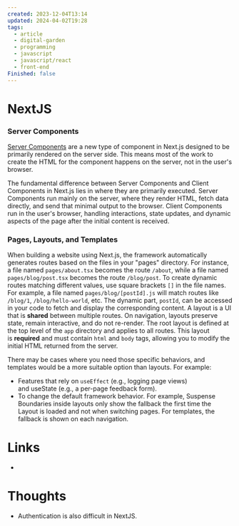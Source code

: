 ```yaml
---
created: 2023-12-04T13:14
updated: 2024-04-02T19:28
tags:
  - article
  - digital-garden
  - programming
  - javascript
  - javascript/react
  - front-end
Finished: false
---
```

# NextJS


### Server Components
[Server Components](https://nextjs.org/docs/app/building-your-application/rendering/server-components) are a new type of component in Next.js designed to be primarily rendered on the server side. This means most of the work to create the HTML for the component happens on the server, not in the user's browser.

The fundamental difference between Server Components and Client Components in Next.js lies in where they are primarily executed. Server Components run mainly on the server, where they render HTML, fetch data directly, and send that minimal output to the browser. Client Components run in the user's browser, handling interactions, state updates, and dynamic aspects of the page after the initial content is received.
### Pages, Layouts, and Templates
When building a website using Next.js, the framework automatically generates routes based on the files in your "pages" directory. For instance, a file named `pages/about.tsx` becomes the route `/about`, while a file named `pages/blog/post.tsx` becomes the route `/blog/post`. To create dynamic routes matching different values, use square brackets `[]` in the file names. For example, a file named `pages/blog/[postId].js` will match routes like `/blog/1`, `/blog/hello-world`, etc. 
The dynamic part, `postId`, can be accessed in your code to fetch and display the corresponding content.
A layout is a UI that is **shared** between multiple routes. On navigation, layouts preserve state, remain interactive, and do not re-render. The root layout is defined at the top level of the `app` directory and applies to all routes. This layout is **required** and must contain `html` and `body` tags, allowing you to modify the initial HTML returned from the server.

There may be cases where you need those specific behaviors, and templates would be a more suitable option than layouts. For example:

- Features that rely on `useEffect` (e.g., logging page views) and useState (e.g., a per-page feedback form).
- To change the default framework behavior. For example, Suspense Boundaries inside layouts only show the fallback the first time the Layout is loaded and not when switching pages. For templates, the fallback is shown on each navigation.


# Links
- 

# Thoughts 
- Authentication is also difficult in NextJS.


